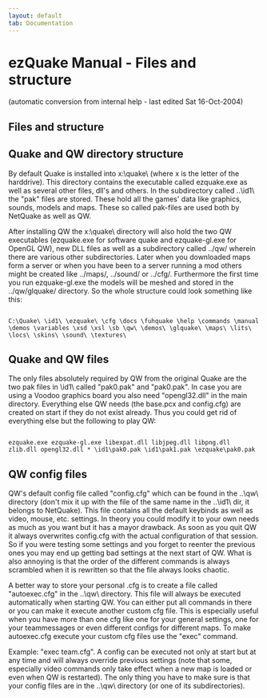 ```yaml
---
layout: default
tab: Documentation
---
```


# ezQuake Manual - Files and structure
(automatic conversion from internal help - last edited Sat 16-Oct-2004)

## Files and structure

## Quake and QW directory structure

By default Quake is installed into x:\quake\ (where x is the letter of the harddrive). This directory contains the executable called ezquake.exe as well as several other files, dll's and others. In the subdirectory called ..\id1\ the "pak" files are stored. These hold all the games' data like graphics, sounds, models and maps. These so called pak-files are used both by NetQuake as well as QW.

After installing QW the x:\quake\ directory will also hold the two QW executables (ezquake.exe for software quake and ezquake-gl.exe for OpenGL QW), new DLL files as well as a subdirectory called ../qw/ wherein there are various other subdirectories. Later when you downloaded maps form a server or when you have been to a server running a mod others might be created like ../maps/, ../sound/ or ../cfg/. Furthermore the first time you run ezquake-gl.exe the models will be meshed and stored in the ../qw/glquake/ directory. So the whole structure could look something like this:

```

C:\Quake\ \id1\ \ezquake\ \cfg \docs \fuhquake \help \commands \manual \demos \variables \xsd \xsl \sb \qw\ \demos\ \glquake\ \maps\ \lits\ \locs\ \skins\ \sound\ \textures\
```

## Quake and QW files

The only files absolutely required by QW from the original Quake are the two pak files in \id1\ called "pak0.pak" and "pak0.pak". In case you are using a Voodoo graphics board you also need "opengl32.dll" in the main directory. Everything else QW needs (the base.pcx and config.cfg) are created on start if they do not exist already. Thus you could get rid of everything else but the following to play QW:

```

ezquake.exe ezquake-gl.exe libexpat.dll libjpeg.dll libpng.dll zlib.dll opengl32.dll * \id1\pak0.pak \id1\pak1.pak \ezquake\pak0.pak
```

## QW config files

QW's default config file called "config.cfg" which can be found in the ..\qw\ directory (don't mix it up with the file of the same name in the ..\id1\ dir, it belongs to NetQuake). This file contains all the default keybinds as well as video, mouse, etc. settings. In theory you could modify it to your own needs as much as you want but it has a mayor drawback. As soon as you quit QW it always overwrites config.cfg with the actual configuration of that session. So if you were testing some settings and you forget to reenter the previous ones you may end up getting bad settings at the next start of QW. What is also annoying is that the order of the different commands is always scrambled when it is rewritten so that the file always looks chaotic.

A better way to store your personal .cfg is to create a file called "autoexec.cfg" in the ..\qw\ directory. This file will always be executed automatically when starting QW. You can either put all commands in there or you can make it execute another custom cfg file. This is especially useful when you have more than one cfg like one for your general settings, one for your teammessages or even different configs for different maps. To make autoexec.cfg execute your custom cfg files use the "exec" command.

Example: "exec team.cfg". A config can be executed not only at start but at any time and will always override previous settings (note that some, especially video commands only take effect when a new map is loaded or even when QW is restarted). The only thing you have to make sure is that your config files are in the ..\qw\ directory (or one of its subdirectories).
